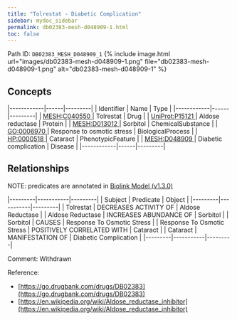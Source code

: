 ```yaml
---
title: "Tolrestat - Diabetic Complication"
sidebar: mydoc_sidebar
permalink: db02383-mesh-d048909-1.html
toc: false 
---
```



Path ID: `DB02383_MESH_D048909_1`
{% include image.html url="images/db02383-mesh-d048909-1.png" file="db02383-mesh-d048909-1.png" alt="db02383-mesh-d048909-1" %}

## Concepts

|------------|------|---------|
| Identifier | Name | Type    |
|------------|------|---------|
| <a href="https://identifiers.org/MESH:C040550">MESH:C040550 </a> | Tolrestat | Drug |
| <a href="https://identifiers.org/UniProt:P15121">UniProt:P15121 </a> | Aldose reductase | Protein |
| <a href="https://identifiers.org/MESH:D013012">MESH:D013012 </a> | Sorbitol | ChemicalSubstance |
| <a href="https://identifiers.org/GO:0006970">GO:0006970 </a> | Response to osmotic stress | BiologicalProcess |
| <a href="https://identifiers.org/HP:0000518">HP:0000518 </a> | Cataract | PhenotypicFeature |
| <a href="https://identifiers.org/MESH:D048909">MESH:D048909 </a> | Diabetic complication | Disease |
|------------|------|---------|

## Relationships


NOTE: predicates are annotated in <a href="https://github.com/biolink/biolink-model/releases/tag/v1.3.0">Biolink Model (v1.3.0)</a>

|---------|-----------|---------|
| Subject | Predicate | Object  |
|---------|-----------|---------|
| Tolrestat | DECREASES ACTIVITY OF | Aldose Reductase |
| Aldose Reductase | INCREASES ABUNDANCE OF | Sorbitol |
| Sorbitol | CAUSES | Response To Osmotic Stress |
| Response To Osmotic Stress | POSITIVELY CORRELATED WITH | Cataract |
| Cataract | MANIFESTATION OF | Diabetic Complication |
|---------|-----------|---------|

Comment: Withdrawn

Reference: 
  - [https://go.drugbank.com/drugs/DB02383](https://go.drugbank.com/drugs/DB02383)
  - [https://en.wikipedia.org/wiki/Aldose_reductase_inhibitor](https://en.wikipedia.org/wiki/Aldose_reductase_inhibitor)
